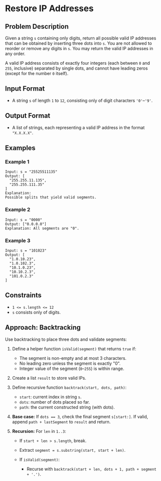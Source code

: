 # Restore IP Addresses

## Problem Description

Given a string `s` containing only digits, return all possible valid IP addresses that can be obtained by inserting three dots into `s`. You are not allowed to reorder or remove any digits in `s`. You may return the valid IP addresses in any order.

A valid IP address consists of exactly four integers (each between `0` and `255`, inclusive) separated by single dots, and cannot have leading zeros (except for the number `0` itself).

## Input Format

-   A string `s` of length `1` to `12`, consisting only of digit characters `'0'`–`'9'`.

## Output Format

-   A list of strings, each representing a valid IP address in the format `"X.X.X.X"`.

## Examples

### Example 1

```
Input: s = "25525511135"
Output: [
  "255.255.11.135",
  "255.255.111.35"
]
Explanation:
Possible splits that yield valid segments.
```

### Example 2

```
Input: s = "0000"
Output: ["0.0.0.0"]
Explanation: All segments are "0".
```

### Example 3

```
Input: s = "101023"
Output: [
  "1.0.10.23",
  "1.0.102.3",
  "10.1.0.23",
  "10.10.2.3",
  "101.0.2.3"
]
```

## Constraints

-   `1 <= s.length <= 12`
-   `s` consists only of digits.

## Approach: Backtracking

Use backtracking to place three dots and validate segments:

1. Define a helper function `isValid(segment)` that returns `true` if:

    - The segment is non-empty and at most 3 characters.
    - No leading zero unless the segment is exactly "0".
    - Integer value of the segment (`0`–`255`) is within range.

2. Create a list `result` to store valid IPs.
3. Define recursive function `backtrack(start, dots, path)`:

    - `start`: current index in string `s`.
    - `dots`: number of dots placed so far.
    - `path`: the current constructed string (with dots).

4. **Base case:** If `dots == 3`, check the final segment `s[start:]`. If valid, append `path + lastSegment` to `result` and return.
5. **Recursion:** For `len` in `1..3`:

    - If `start + len > s.length`, break.
    - Extract `segment = s.substring(start, start + len)`.
    - If `isValid(segment)`:

        - Recurse with `backtrack(start + len, dots + 1, path + segment + '.')`.
